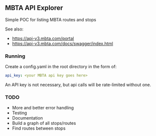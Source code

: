 ## MBTA API Explorer

Simple POC for listing MBTA routes and stops

See also:
* https://api-v3.mbta.com/portal
* https://api-v3.mbta.com/docs/swagger/index.html

### Running
Create a config.yaml in the root directory in the form of:
```yaml
api_key: <your MBTA api key goes here>
```
An API key is not necessary, but api calls will be rate-limited without one.

### TODO
* More and better error handling
* Testing
* Documentation
* Build a graph of all stops/routes
* Find routes between stops
